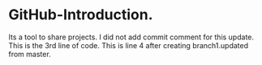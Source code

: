 # GitHub-Introduction.
Its a tool to share projects. I did not add commit comment for this update.
This is the 3rd line of code.
This is line 4 after creating branch1.updated from master.
